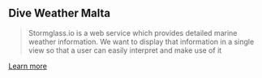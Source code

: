 ## Dive Weather Malta

> Stormglass.io is a web service which provides detailed marine weather information. We want to display that information in a single view so that a user can easily interpret and make use of it

[Learn more](./docs/)